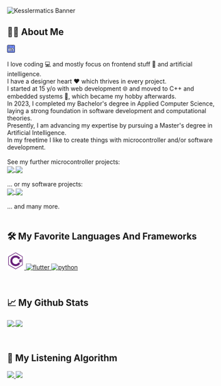![Kesslermatics Banner](https://user-images.githubusercontent.com/63284475/213759601-196e55d1-b90a-4441-8b5a-3cc3efcf7102.png)

<h2 align="left">👨‍💻 About Me</h2>
<a href='https://www.linkedin.com/in/robert-kessler-69b496208/'><img alt="linkedin" src="https://raw.githubusercontent.com/8bithemant/8bithemant/master/linkedin.png?raw=true" height='18px'/></a>

I love coding 💻 and mostly focus on frontend stuff 📱 and artificial intelligence. <br/>
I have a designer heart ❤ which thrives in every project. <br/>
I started at 15 y/o with web development 🌐 and moved to C++ and embedded systems 🚗, which became my hobby afterwards. <br/>
In 2023, I completed my Bachelor's degree in Applied Computer Science, laying a strong foundation in software development and computational theories. <br/>
Presently, I am advancing my expertise by pursuing a Master's degree in Artificial Intelligence. <br/>
In my freetime I like to create things with microcontroller and/or software development. <br/> <br/>
See my further microcontroller projects: <br/>
<a href="https://github.com/kesslermatics/Spiderrobot">
  <img align="center" src="https://github-readme-stats.vercel.app/api/pin/?username=kesslermatics&repo=spiderrobot&theme=vision-friendly-dark" />
</a>
<a href="https://github.com/kesslermatics/Garduino">
  <img align="center" src="https://github-readme-stats.vercel.app/api/pin/?username=kesslermatics&repo=garduino&theme=vision-friendly-dark" />
</a> <br/> <br/>
... or my software projects: <br/>
<a href="https://github.com/kesslermatics/Genetic-algorithms">
  <img align="center" src="https://github-readme-stats.vercel.app/api/pin/?username=kesslermatics&repo=Genetic-algorithms&theme=vision-friendly-dark" />
</a>
<a href="https://github.com/kesslermatics/AI-Snek">
  <img align="center" src="https://github-readme-stats.vercel.app/api/pin/?username=kesslermatics&repo=AI-Snek&theme=vision-friendly-dark" />
</a>
<br/> <br/>
... and many more.
<br/> <br/>

<h2 align="left">🛠 My Favorite Languages And Frameworks</h2>
<p align="left"> 
<a href="https://www.w3schools.com/cs" target="_blank"> <img src="https://github.com/devicons/devicon/blob/master/icons/csharp/csharp-line.svg" alt="csharp" width="40" height="40"/> </a> 
<a href="https://flutter.dev" target="_blank"> <img src="https://www.vectorlogo.zone/logos/flutterio/flutterio-icon.svg" alt="flutter" width="40" height="40"/> </a>
  <a href="https://python.org" target="_blank"> <img src="https://www.vectorlogo.zone/logos/python/python-ar21.svg" alt="python" width="40" height="40"/> </a>
</p>
<br/> 

<h2 align="left">📈 My Github Stats</h2>
<p align="left"> 
<a href="https://github.com/anuraghazra/github-readme-stats">
  <img align="center" src="https://github-readme-stats.vercel.app/api?username=kesslermatics&show_icons=true&theme=vision-friendly-dark" />
</a>
<a href="https://github.com/anuraghazra/convoychat">
  <img align="center" src="https://github-readme-stats.vercel.app/api/top-langs/?username=kesslermatics&theme=vision-friendly-dark&layout=compact" />
</a>
</p>
<br/> 

<h2 align="left">🎵 My Listening Algorithm</h2>

<p align="left"> 
<a href="https://open.spotify.com/user/the_losst?si=1d4a2d5ac8cf4bf1">
  <img src="https://spotify-recently-played-readme.vercel.app/api?user=the_losst&unique=true&count=7" />
</a>
<a href="https://spotify-github-profile.vercel.app/api/view?uid=the_losst&redirect=true">
  <img src="https://spotify-github-profile.vercel.app/api/view?uid=the_losst&cover_image=true&theme=default&show_offline=true&background_color=121212&bar_color=53b14f&bar_color_cover=true"/>
</a>
</p> 
<br/>  <br/> 
